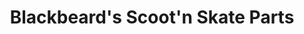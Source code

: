 ---
title: "Blackbeard's Scoot'n Skate Parts"
url: /sankt-valentin/blackbeards-scootn-skate-parts/
shop: Sport
---